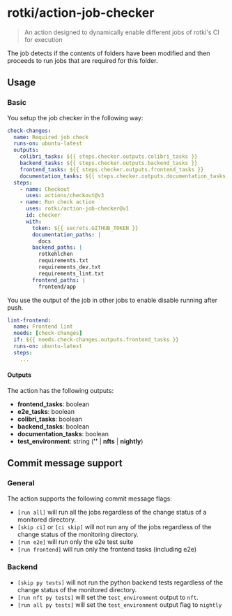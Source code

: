 # rotki/action-job-checker

> An action designed to dynamically enable different jobs of rotki's CI for execution

The job detects if the contents of folders have been modified and then proceeds to run jobs that are required
for this folder.

## Usage

### Basic

You setup the job checker in the following way:

```yaml
check-changes:
  name: Required job check
  runs-on: ubuntu-latest
  outputs:
    colibri_tasks: ${{ steps.checker.outputs.colibri_tasks }}
    backend_tasks: ${{ steps.checker.outputs.backend_tasks }}
    frontend_tasks: ${{ steps.checker.outputs.frontend_tasks }}
    documentation_tasks: ${{ steps.checker.outputs.documentation_tasks }}
  steps:
    - name: Checkout
      uses: actions/checkout@v3
    - name: Run check action
      uses: rotki/action-job-checker@v1
      id: checker
      with:
        token: ${{ secrets.GITHUB_TOKEN }}
        documentation_paths: |
          docs
        backend_paths: |
          rotkehlchen
          requirements.txt
          requirements_dev.txt
          requirements_lint.txt
        frontend_paths: |
          frontend/app
```

You use the output of the job in other jobs to enable disable running after push.

```yaml
lint-frontend:
  name: Frontend lint
  needs: [check-changes]
  if: ${{ needs.check-changes.outputs.frontend_tasks }}
  runs-on: ubuntu-latest
  steps:
    ...
```

#### Outputs

The action has the following outputs:

- **frontend_tasks**: boolean
- **e2e_tasks**: boolean
- **colibri_tasks**: boolean
- **backend_tasks**: boolean
- **documentation_tasks**: boolean
- **test_environment**: string (**''** | **nfts** | **nightly**)

## Commit message support

### General

The action supports the following commit message flags:

- `[run all]` will run all the jobs regardless of the change status of a monitored directory.
- `[skip ci]` or `[ci skip]` will not run any of the jobs regardless of the change status of the monitoring directory.
- `[run e2e]` will run only the e2e test suite
- `[run frontend]` will run only the frontend tasks (including e2e)

### Backend

- `[skip py tests]` will not run the python backend tests regardless of the change status of the monitored directory.
- `[run nft py tests]` will set the `test_environment` output to `nft`.
- `[run all py tests]` will set the `test_environment` output flag to `nightly`
